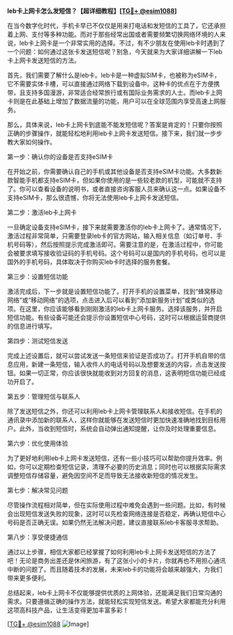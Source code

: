 **leb卡上网卡怎么发短信？【超详细教程】[[TG💪+ @esim1088](https://t.me/s/esim1088)]**

在当今数字化时代，手机卡早已不仅仅是用来打电话和发短信的工具了，它还承担着上网、支付等多种功能。而对于那些经常出国或者需要频繁切换网络环境的人来说，leb卡上网卡是一个非常实用的选择。不过，有不少朋友在使用leb卡时遇到了一个问题：如何通过这张卡发送短信呢？别急，今天就来为大家详细讲解一下leb卡上网卡发送短信的方法。

首先，我们需要了解什么是leb卡。leb卡是一种虚拟SIM卡，也被称为eSIM卡，它不需要实体卡槽，可以直接通过网络下载到设备中。这种卡的优点在于方便携带，且支持多国漫游，非常适合经常旅行或有国际业务需求的人士。而leb卡上网卡则是在此基础上增加了数据流量的功能，用户可以在全球范围内享受高速上网服务。

那么，具体来说，leb卡上网卡到底能不能发短信呢？答案是肯定的！只要你按照正确的步骤操作，就能轻松地利用leb卡上网卡发送短信。接下来，我们就一步步教大家如何操作。

第一步：确认你的设备是否支持eSIM卡

在开始之前，你需要确认自己的手机或其他设备是否支持eSIM卡功能。大多数新款智能手机都支持eSIM卡，但如果你使用的是一些较老款的机型，可能就不支持了。你可以查看设备的说明书，或者直接咨询客服人员来确认这一点。如果设备不支持eSIM卡，那么很遗憾，你将无法使用leb卡上网卡发送短信。

第二步：激活leb卡上网卡

一旦确定设备支持eSIM卡，接下来就需要激活你的leb卡上网卡了。通常情况下，激活过程非常简单，只需要登录leb卡的官方网站，输入相关信息（如订单号、手机号码等），然后按照提示完成激活即可。需要注意的是，在激活过程中，你可能会被要求填写接收验证码的手机号码。这个号码可以是国内的手机号码，也可以是国外的手机号码，具体取决于你购买leb卡时选择的服务套餐。

第三步：设置短信功能

激活完成后，下一步就是设置短信功能了。打开手机的设置菜单，找到“蜂窝移动网络”或“移动网络”的选项，点击进入后可以看到“添加新服务计划”或类似的选项。在这里，你应该能够看到刚刚激活的leb卡上网卡服务。选择该服务，并开启短信功能。有些设备可能还会提示你设置短信中心号码，这时可以根据运营商提供的信息进行填写。

第四步：测试短信发送

完成上述设置后，就可以尝试发送一条短信来验证是否成功了。打开手机自带的信息应用，新建一条短信，输入收件人的电话号码以及想要发送的内容，点击发送按钮。如果一切正常，你应该很快就能收到对方回复的消息，这表明短信功能已经成功开启了。

第五步：管理短信与联系人

除了发送短信之外，你还可以利用leb卡上网卡管理联系人和接收短信。在手机的通讯录中添加新的联系人，这样你就能够在发送短信时更加快速准确地找到目标用户。此外，当收到短信时，系统会自动弹出通知提醒，让你及时处理重要信息。

第六步：优化使用体验

为了更好地利用leb卡上网卡发送短信，还有一些小技巧可以帮助你提升效率。例如，你可以定期检查短信记录，清理不必要的历史消息；同时也可以根据实际需求调整短信存储容量，避免因空间不足而导致无法接收新短信的情况发生。

第七步：解决常见问题

尽管操作流程相对简单，但在实际使用过程中难免会遇到一些问题。比如，有时候会出现短信发送失败的现象，这时可以先检查网络连接是否稳定，再确认短信中心号码是否正确无误。如果仍然无法解决问题，建议直接联系leb卡客服寻求帮助。

第八步：享受便捷通信

通过以上步骤，相信大家都已经掌握了如何利用leb卡上网卡发送短信的方法了吧！无论是商务出差还是休闲旅游，有了这张小小的卡片，你就再也不用担心通讯中断的问题了。而且随着技术的发展，未来leb卡的功能将会越来越强大，为我们带来更多便利。

总结起来，leb卡上网卡不仅能够提供优质的上网体验，还能满足我们日常沟通的需求。只要遵循正确的操作方法，就能轻松实现短信发送。希望大家都能充分利用这项高科技产品，让生活变得更加丰富多彩！

[[TG💪+ @esim1088](https://t.me/s/esim1088) ![Image](https://i.postimg.cc/4NQfJmqS/Snipaste-2025-05-13-00-14-12.png)]